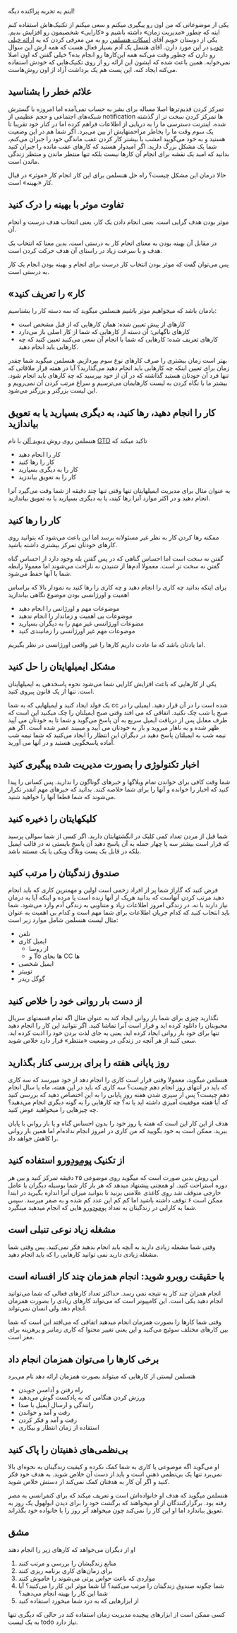 اینم یه تجربه پراکنده دیگه!

یکی از موضوعاتی که من اون رو پیگیری میکنم و سعی میکنم از تکنیک‌هاش استفاده کنم اینه که چطور «مدیریت زمان» داشته باشیم و «کارایی» شخصیمون رو افزایش بدیم. یکی از دوستان خوبم آقای [اسکات هنسلمن] رو به من معرفی کردن که یه [ارائه خیلی خوب] در این مورد دارن. آقای هنسل یک آدم بسیار فعال هست که همه ازش این سوال رو دارن که چطور وقت می‌کنه همه این‌کارها رو انجام بده؟ خیلی گفتن که اون اصلا نمی‌خوابه. همین باعث شده که ایشون این ارائه رو از روی تکنیک‌هایی که خودش استفاده می‌کنه ایجاد کنه. این پست هم یک برداشت آزاد از اون روش‌هاست.

## علائم خطر را بشناسید

تمرکز کردن قدیم‌ترها اصلا مساله برای بشر به حساب نمی‌آمده اما امروزه با گسترش شبکه‌های اجتماعی و حجم عظیمی از notification ها تمرکز کردن سخت تر از گذشته شده. اینترنت دسترسی ما را به دریایی از اطلاعات فراهم کرده اما در کنار خود تقریبا تا یک سوم وقت ما را بخاطر مزاحمتهایش از بین می‌برد. اگر شما هم در این وضعیت هستید و به خود می‌گویید امشب با بیشتر کار کردن عقب ماندگی خود را جبران می‌کنم، شما یک مشکل بزرگ دارید. اگر امیدوار هستید که کارهای عقب مانده را جبران کنید بدانید که امید یک نقشه برای انجام آن کارها نیست بلکه تنها منتظر ماندن و منتظر زندگی ماندن است.

حالا درمان این مشکل چیست؟ راه حل هنسلمن برای این کار انجام کار «موثر» در قبال کار «بهینه» است. 

## تفاوت موثر با بهینه را درک کنید

موثر بودن هدف گرایی است. یعنی انجام دادن یک کار، یعنی انتخاب هدف درست و انجام آن. 

در مقابل آن بهینه بودن به معنای انجام کار به درستی است. بدین معنا که انتخاب یک هدف و با سرعت زیاد در راستای آن هدف حرکت کردن است.

پس می‌توان گفت که موثر بودن انتخاب کار درست برای انجام و بهینه بودن انجام یک کار به درستی است. 

## «کار» را تعریف کنید

یادمان باشد که میخواهیم موثر باشیم هنسلمن میگوید که سه دسته کار را بشناسیم:

* کارهای از پیش تعیین شده: همان کارهایی که از قبل مشخص است
* کارهای ناگهانی: آن دسته از کارهایی که شما از کار اصلی باز می‌دارد
* کارهای تعریف شده: کارهایی که شما با انجام آن سعی می‌کنید تعیین کنید که چه کارهایی باید انجام دهید.

بهتر است زمان بیشتری را صرف کارهای نوع سوم بپردازیم. هنسلمن میگوید شما چقدر زمان برای تعیین اینکه چه کارهایی باید انجام دهید می‌گذارید؟ آیا در هفته قرار ملاقاتی که تنها فرد آن خودتان هستید گذاشته که در آن از خود بپرسید که چه کارهای باید انجام شود. بیشتر ما با نگاه کردن به لیست کارهایمان می‌ترسیم و سراغ مرتب کردن آن نمی‌رویم و این لیست بزرگتر و بزرگتر می‌شود. 

## کار را انجام دهید، رها کنید، به دیگری بسپارید یا به تعویق بیاندازید

هنسلمن روی روش [دیوید آلن] با نام [GTD] تاکید میکند که 
- کار را انجام دهید
- کار را رها کنید
- کار را به دیگری بسپارید
- کار را به تعویق بیاندزید

به عنوان مثال برای مدیریت ایمیلهایتان تنها وقتی تنها چند دقیقه از شما وقت می‌گیرد آنرا انجام دهید و در اکثر موارد آنرا رها کیند، یا به دیگری بسپارید یا به تعویق بیاندازید.

## کار را رها کنید

ممکنه رها کردن کار به نظر غیر مسئولانه برسد اما این باعث می‌شود که بتوانید روی کارهای خودتان تمرکز بیشتری داشته باشید. 

گفتن نه سخت است اما احساس گناهی که در پس گفتن بله وجود دارد از احساس گناه گفتن نه سخت تر است. معمولا آدم‌ها از شنیدن نه ناراحت می‌شوند اما معمولا رابطه شما با آنها حفظ می‌شود.

برای اینکه بدانید چه کاری را انجام دهید و چه کاری را رها کنید به نمودار بالا که براساس اهمیت و اورژانسی بودن موضوع نگاهی بیاندازید
- موضوعات مهم و اورژانس را انجام دهید
- موضوعات بی اهمیت و زماندار را انجام ندهید
- مضوعات اورژانسی غیر مهم را به دیگران بسپارید
- موضوعات مهم غیر اورژانسی را زمانبندی کنید

اما یادتان باشد که ما عادت داریم کارها را غیر واقعی اورژانسی در نظر بگیریم. 

## مشکل ایمیلهایتان را حل کنید

یکی از کارهایی که باعث افزایش کارایی شما می‌شود نحوه پاسخدهی به ایمیلهایتان است. تنها از یک قانون پیروی کنید.

یک فولد ایجاد کنید و ایمیلهایی که به شما cc شده است را در آن قرار دهید.
ایمیلی را در صبح یا شب چک نکنید. اتفاقی که می افتد وقتی صبح ایمیلتان را چک میکنید این است که طرف مقابل پس از دریافت ایمیل سریع به آن پاسخ می‌گوید و شما تا به خودتان می آیید ظهر شده و به ناهار میروید و باز به خودتان می آیید و میبیند عصر شده است. 
اگر هم نیمه شب به ایمیلتان پاسخ دهید در دیگران این انتظار را ایجاد می‌کنید که شما نیمه شب آماده پاسخگویی هستید و در آنها می آورید.

## اخبار تکنولوژی را بصورت مدیریت شده پیگیری کنید

شما وقت کافی برای خواندن تمام وبلاگها و خبرهای گوناگون را ندارید. پس کسانی را پیدا کنید که اخبار را خوانده و آنها را برای شما خلاصه کنند. بدانید که خبرهای مهم آنقدر تکرار می‌شوند که شما قطعا آنها را خواهید شنید.

## کلیکهایتان را ذخیره کنید

شما قبل از مردن تعداد کمی کلیک در انگشتهایتان دارید. اگر کسی از شما سوالی پرسید که قرار است بیشتر سه یا چهار جمله به آن پاسخ دهید آن پاسخ بایستی نه در قالب ایمیل بلکه در قابل یک پست وبلاگ ویکی یا یک مستند باشد.

## صندوق زندگیتان را مرتب کنید

فرض کنید که گاراژ شما پر از افراد زخمی است اولین و مهمترین کاری که باید انجام دهید مرتب کردن آنهاست که بدانید هریک از آنها زنده است یا مرده و اینکه آیا به درمان نیاز دارند یا نه. در زندگی امروز اطلاعات زیاد و متناوبی به زندگی آدم وارد می‌شود. شما باید انتخاب کنید که کدام جریان اطلاعات برای شما مهم است و کدام بی اهمیت به عنوان مثال لیست هنسلمن شامل موارد زیر است:
- تلفن
- ایمیل کاری
	* از روسا
	* و To ها بجای CC ها
- ایمیل شخصی
- توییتر
- گوگل ریدر

## از دست بار روانی خود را خلاص کنید

نگذارید چیزی برای شما بار روانی ایجاد کند به عنوان مثال اگه تمام قسمتهای سریال محبوبتان را دانلود کرده اید و قرار است آنرا تماشا کنید. اگر نتوانید این کار را انجام دهید تنها برای خود بار روانی ایجاد کرده اید. یعنی به جای لذت بردن خود را اذیت کرده اید. سعی کنید از هر آنچه در زندگی در وضعیت «منتظر» قرار دارد خلاص شوید. 

## روز پایانی هفته را برای بررسی کنار بگذارید

هنسلمن میگوید، معمولا وقتی قرار است کاری را انجام دهد از خود میپرسد که سه کاری که باید در انتهای روز انجام دهم چیست؟ سه کاری که باید در این هفته، ماه یا سال انجام دهم چیست؟ پس از سپری شدن هفته روز پایانی را به این اختصاص دهید که بررسی کنید که آیا هفته موفقیت آمیزی داشته اید یا نه؟ چه کارهایی را به گونه دیگری انجام می‌دهید؟ چه چیزهایی را میخواهید عوض کنید.

هدف از این کار این است که هفته یا روز خود را بدون احساس گناه و یا بار روانی با پایان ببرید. ممکن است به خود بگویید که من کاری در امروز انجام نداده‌ام اما همین بار روانی را کاهش خواهد داد.

## از تکنیک [پومودورو] استفاده کنید

این روش بدین صورت است که میگوید روی موضوعی ۲۵ دقیقه تمرکز کنید و بین هر دوره استراحت کنید. او همچنی پیشنهاد میدهد که هر بار کار شما بوسیله دیگران یا عامل خارجی متوقف شد روی کاغذی علامتی بزنید تا بتوانید میزان آنرا اندازه بگیرید در ابتدا ممکن است ۶ توقف داشته باشید اما کم کم این عدد کم شده و به صفر میرسد. سپس شما به کارایی در زندگیتان به تعداد [پومودورو] هایی که انجام میدهید مینگیرد. 

## مشغله زیاد نوعی تنبلی است

وقتی شما مشغله زیادی دارید به آنچه باید انجام بدهید فکر نمی‌کنید. پس وقتی شما مشغله زیادی دارید نمی توانید کارهایی را که باید انجام دهید.

## با حقیقت روبرو شوید: انجام همزمان چند کار افسانه است

انجام همزان چند کار به نتیجه نمی رسد. حداکثر تعداد کارهای فعالی که شما می‌توانید انجام دهید یکی است. این کامپیوتر است که می‌تواند کارهای زیادی را بصورت همزمان انجام دهد ولی انسان نمی‌تواند. 

 وقتی شما کارها را بصورت همزمان انجام میدهید اتفاقی که می‌افتد این است که شما بین کارهای مختلف سوئیچ می‌کنید و این یعنی تغییر محتوا که کاری زمانبر و پرهزینه برای مغز است. 

## برخی کارها را می‌توان همزمان انجام داد

هنسلمن لیستی از کارهایی که میتواند بصورت همزمان ارائه دهد نام می‌برد
- راه رفتن و آدامس جویدن
- ورزش کردن هنگامی که به پادکست گوش می‌دهید
- رانندگی و ارسال ایمیل با صدا
- رفت و آمد و خواندن
- رفت و آمد و فکر کردن
- استفاده از زمان انتظار و بیکاری

## بی‌نظمی‌های ذهنیتان را پاک کنید

او می‌گوید اگه موضوعی یا کاری به شما کمک نکرده و کیفیت زندگیتان به نحوه‌ای بالا نمی‌برد تنها یک بی‌نظمی ذهنی است و باید از دست آن خلاص شوید. به هدف خود فکر کنید و اگر آن کار به هدفتان کمک نمی‌کند از دستش خلاص شوید.

هنسلمن میگوید که هدف او خانواده‌اش است و تعریف میکند که برای کنفرانسی به مصر رفته بود. برگزارکنندگان از او میخواهند که برگشت خود را برای دیدن ابولهول یک روز به تعویق بیاندازد اما او این کار را نمی‌کند چون میخواهد آنر روز را با خانواده خود بگذراند.

## مشق

او از دیگران می‌خواهد که کارهای زیر را انجام دهند

1. منابع زندگیشان را بررسی و مرتب کنند
2. برای زمان‌های کاری برنامه ریزی کنند
3. مواردی که باعث حواس پرتی می‌شوند را خاموش کنند
4. شما چگونه صندوق زندگیتان را مرتب می‌کنید؟ آیا شما موثر این کار را می‌کنید؟ آیا شما این کار را بهینه انجام می‌دهید؟
5. از ابزارهایی که به درد شما میخورد استفاده کنید

کسی ممکن است از ابزارهای پیچیده مدیریت زمان استفاده کند در حالی که دیگری تنها به یک لیست todo نیاز دارد.



[اسکات هنسلمن]: http://www.hanselman.com/
[دیوید آلن]: https://en.wikipedia.org/wiki/David_Allen_(author)
[پومودورو]: https://en.wikipedia.org/wiki/Pomodoro_Technique
[ارائه خیلی خوب]: ScottHanselmansCompleteListOfProductivityTips

[GTD]: https://en.wikipedia.org/wiki/Getting_Things_Done





